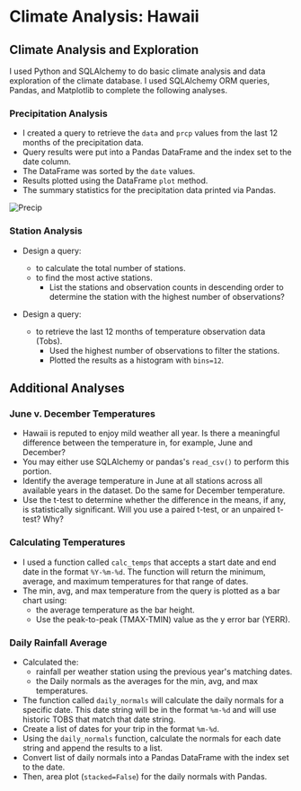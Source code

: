 # Climate Analysis: Hawaii

## Climate Analysis and Exploration
I used Python and SQLAlchemy to do basic climate analysis and data exploration of the climate database. I used SQLAlchemy ORM queries, Pandas, and Matplotlib to complete the following analyses. 

### Precipitation Analysis
* I created a query to retrieve the `data` and `prcp` values from the last 12 months of the precipitation data.
* Query results were put into a Pandas DataFrame and the index set to the date column.
* The DataFrame was sorted by the `date` values. 
* Results plotted using the DataFrame `plot` method.
* The summary statistics for the precipitation data printed via Pandas.

![Precip](Visualizations/Precipitation_Observations.png)


### Station Analysis
* Design a query:
  * to calculate the total number of stations.
  * to find the most active stations.
    * List the stations and observation counts in descending order to determine the station with the highest number of observations?

* Design a query:
  * to retrieve the last 12 months of temperature observation data (Tobs).
    * Used the highest number of observations to filter the stations.
    * Plotted the results as a histogram with `bins=12`.


## Additional Analyses

### June v. December Temperatures
* Hawaii is reputed to enjoy mild weather all year. Is there a meaningful difference between the temperature in, for example, June and December?
* You may either use SQLAlchemy or pandas's `read_csv()` to perform this portion.
* Identify the average temperature in June at all stations across all available years in the dataset. Do the same for December temperature.
* Use the t-test to determine whether the difference in the means, if any, is statistically significant. Will you use a paired t-test, or an unpaired t-test? Why?

### Calculating Temperatures
* I used a function called `calc_temps` that accepts a start date and end date in the format `%Y-%m-%d`. The function will return the minimum, average, and maximum temperatures for that range of dates.
* The min, avg, and max temperature from the query is plotted as a bar chart using:
  * the average temperature as the bar height.
  * Use the peak-to-peak (TMAX-TMIN) value as the y error bar (YERR).

### Daily Rainfall Average
* Calculated the:
  * rainfall per weather station using the previous year's matching dates.
  * the Daily normals as the averages for the min, avg, and max temperatures.
* The function called `daily_normals` will calculate the daily normals for a specific date. This date string will be in the format `%m-%d` and will use historic TOBS that match that date string.
* Create a list of dates for your trip in the format `%m-%d`.
* Using the `daily_normals` function, calculate the normals for each date string and append the results to a list.
* Convert list of daily normals into a Pandas DataFrame with the index set to the date.
* Then, area plot (`stacked=False`) for the daily normals with Pandas.
